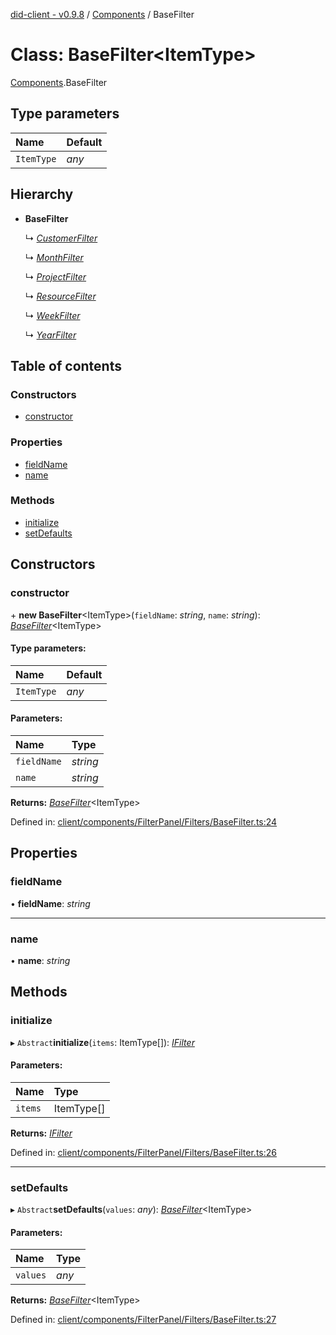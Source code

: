 [did-client - v0.9.8](../README.md) / [Components](../modules/components.md) / BaseFilter

# Class: BaseFilter<ItemType\>

[Components](../modules/components.md).BaseFilter

## Type parameters

Name | Default |
:------ | :------ |
`ItemType` | *any* |

## Hierarchy

* **BaseFilter**

  ↳ [*CustomerFilter*](components.customerfilter.md)

  ↳ [*MonthFilter*](components.monthfilter.md)

  ↳ [*ProjectFilter*](components.projectfilter.md)

  ↳ [*ResourceFilter*](components.resourcefilter.md)

  ↳ [*WeekFilter*](components.weekfilter.md)

  ↳ [*YearFilter*](components.yearfilter.md)

## Table of contents

### Constructors

- [constructor](components.basefilter.md#constructor)

### Properties

- [fieldName](components.basefilter.md#fieldname)
- [name](components.basefilter.md#name)

### Methods

- [initialize](components.basefilter.md#initialize)
- [setDefaults](components.basefilter.md#setdefaults)

## Constructors

### constructor

\+ **new BaseFilter**<ItemType\>(`fieldName`: *string*, `name`: *string*): [*BaseFilter*](components.basefilter.md)<ItemType\>

#### Type parameters:

Name | Default |
:------ | :------ |
`ItemType` | *any* |

#### Parameters:

Name | Type |
:------ | :------ |
`fieldName` | *string* |
`name` | *string* |

**Returns:** [*BaseFilter*](components.basefilter.md)<ItemType\>

Defined in: [client/components/FilterPanel/Filters/BaseFilter.ts:24](https://github.com/Puzzlepart/did/blob/dev/client/components/FilterPanel/Filters/BaseFilter.ts#L24)

## Properties

### fieldName

• **fieldName**: *string*

___

### name

• **name**: *string*

## Methods

### initialize

▸ `Abstract`**initialize**(`items`: ItemType[]): [*IFilter*](../interfaces/components.ifilter.md)

#### Parameters:

Name | Type |
:------ | :------ |
`items` | ItemType[] |

**Returns:** [*IFilter*](../interfaces/components.ifilter.md)

Defined in: [client/components/FilterPanel/Filters/BaseFilter.ts:26](https://github.com/Puzzlepart/did/blob/dev/client/components/FilterPanel/Filters/BaseFilter.ts#L26)

___

### setDefaults

▸ `Abstract`**setDefaults**(`values`: *any*): [*BaseFilter*](components.basefilter.md)<ItemType\>

#### Parameters:

Name | Type |
:------ | :------ |
`values` | *any* |

**Returns:** [*BaseFilter*](components.basefilter.md)<ItemType\>

Defined in: [client/components/FilterPanel/Filters/BaseFilter.ts:27](https://github.com/Puzzlepart/did/blob/dev/client/components/FilterPanel/Filters/BaseFilter.ts#L27)
